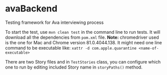 # avaBackend
Testing framework for Ava interviewing process

To start the test, use `mvn clean test` in the command line to run tests. It will download all the dependencies from `pom.xml` file.
**Note:** chromedriver used is the one for Mac and Chrome version  81.0.4044.138. It might need one line command to be executable like: `xattr -d com.apple.quarantine <name-of-executable>`

There are two Story files and in `TestStories` class, you can configure which one to run by editing included Story name in `storyPaths()` method.
